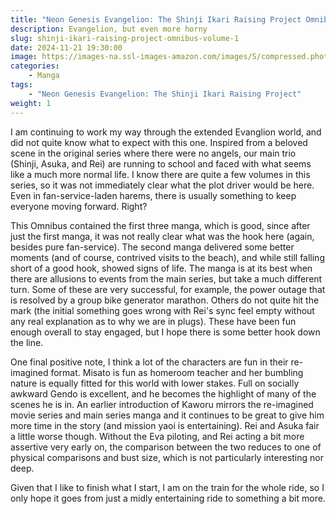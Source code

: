```yaml
---
title: "Neon Genesis Evangelion: The Shinji Ikari Raising Project Omnibus, Volume 1"
description: Evangelion, but even more horny
slug: shinji-ikari-raising-project-omnibus-volume-1
date: 2024-11-21 19:30:00
image: https://images-na.ssl-images-amazon.com/images/S/compressed.photo.goodreads.com/books/1453062591i/28109977.jpg
categories:
    - Manga
tags:
    - "Neon Genesis Evangelion: The Shinji Ikari Raising Project"
weight: 1
---
```


I am continuing to work my way through the extended Evanglion world, and did not quite know what to expect with this one. Inspired from a beloved scene in the original series where there were no angels, our main trio (Shinji, Asuka, and Rei) are running to school and faced with what seems like a much more normal life. I know there are quite a few volumes in this series, so it was not immediately clear what the plot driver would be here. Even in fan-service-laden harems, there is usually something to keep everyone moving forward. Right?

This Omnibus contained the first three manga, which is good, since after just the first manga, it was not really clear what was the hook here (again, besides pure fan-service). The second manga delivered some better moments (and of course, contrived visits to the beach), and while still falling short of a good hook, showed signs of life. The manga is at its best when there are allusions to events from the main series, but take a much different turn. Some of these are very successful, for example, the power outage that is resolved by a group bike generator marathon. Others do not quite hit the mark (the initial something goes wrong with Rei's sync feel empty without any real explanation as to why we are in plugs). These have been fun enough overall to stay engaged, but I hope there is some better hook down the line.

One final positive note, I think a lot of the characters are fun in their re-imagined format. Misato is fun as homeroom teacher and her bumbling nature is equally fitted for this world with lower stakes. Full on socially awkward Gendo is excellent, and he becomes the highlight of many of the scenes he is in. An earlier introduction of Kaworu mirrors the re-imagined movie series and main series manga and it continues to be great to give him more time in the story (and mission yaoi is entertaining). Rei and Asuka fair a little worse though. Without the Eva piloting, and Rei acting a bit more assertive very early on, the comparison between the two reduces to one of physical comparisons and bust size, which is not particularly interesting nor deep.

Given that I like to finish what I start, I am on the train for the whole ride, so I only hope it goes from just a midly entertaining ride to something a bit more.
